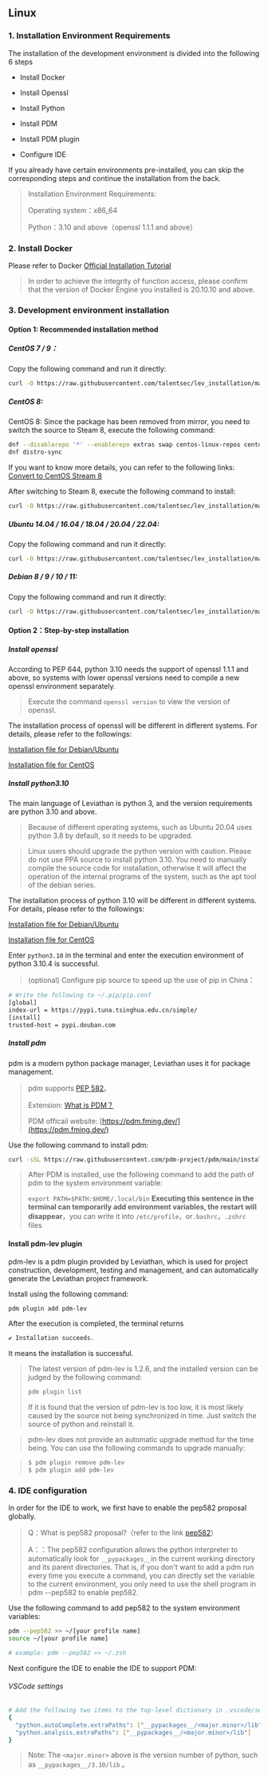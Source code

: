 ## Linux

### 1. Installation Environment Requirements

The installation of the development environment is divided into the following 6 steps

- Install Docker 

- Install Openssl 

- Install Python 

- Install PDM 

- Install PDM plugin 

- Configure IDE

If you already have certain environments pre-installed, you can skip the corresponding steps and continue the installation from the back.

> Installation Environment Requirements:
>
> Operating system：x86_64
>
> Python：3.10 and above（openssl 1.1.1 and above）

### 2. Install Docker

Please refer to Docker [Official Installation Tutorial](https://docs.docker.com/engine/install/)

> In order to achieve the integrity of function access, please confirm that the version of Docker Engine you installed is 20.10.10 and above.

### 3. Development environment installation

#### Option 1: Recommended installation method

##### CentOS 7 / 9：

Copy the following command and run it directly:

```bash
curl -O https://raw.githubusercontent.com/talentsec/lev_installation/main/lev_installation_for_centos.sh && chmod +x lev_installation_for_centos.sh && source ./lev_installation_for_centos.sh
```

##### CentOS 8:

CentOS 8: Since the package has been removed from mirror, you need to switch the source to Steam 8, execute the following command:

```bash
dnf --disablerepo '*' --enablerepo extras swap centos-linux-repos centos-stream-repos
dnf distro-sync
```

If you want to know more details, you can refer to the following links:
[Convert to CentOS Stream 8](https://www.centos.org/news-and-events/convert-to-stream-8/)

After switching to Steam 8, execute the following command to install:

```bash
curl -O https://raw.githubusercontent.com/talentsec/lev_installation/main/lev_installation_for_centos.sh && chmod +x lev_installation_for_centos.sh && source ./lev_installation_for_centos.sh
```

##### Ubuntu 14.04 / 16.04 / 18.04 / 20.04 / 22.04:

Copy the following command and run it directly:

```bash
curl -O https://raw.githubusercontent.com/talentsec/lev_installation/main/lev_installation_for_debian_and_ubuntu.sh && chmod +x lev_installation_for_debian_and_ubuntu.sh && source ./lev_installation_for_debian_and_ubuntu.sh
```

##### Debian 8 / 9 / 10 / 11:
Copy the following command and run it directly:

```bash
curl -O https://raw.githubusercontent.com/talentsec/lev_installation/main/lev_installation_for_debian_and_ubuntu.sh && chmod +x lev_installation_for_debian_and_ubuntu.sh && source ./lev_installation_for_debian_and_ubuntu.sh
```

#### Option 2：Step-by-step installation
##### Install openssl
According to PEP 644, python 3.10 needs the support of openssl 1.1.1 and above, so systems with lower openssl versions need to compile a new openssl environment separately.

> Execute the command `openssl version` to view the version of openssl.

The installation process of openssl will be different in different systems. For details, please refer to the followings:

[Installation file for Debian/Ubuntu](https://raw.githubusercontent.com/talentsec/lev_installation/main/lev_installation_for_debian_and_ubuntu.sh)

[Installation file for CentOS](https://raw.githubusercontent.com/talentsec/lev_installation/main/lev_installation_for_centos.sh)

#####  Install python3.10

The main language of Leviathan is python 3, and the version requirements are python 3.10 and above.

> Because of different operating systems, such as Ubuntu 20.04 uses python 3.8 by default, so it needs to be upgraded.

> Linux users should upgrade the python version with caution. Please do not use PPA source to install python 3.10. You need to manually compile the source code for installation, otherwise it will affect the operation of the internal programs of the system, such as the apt tool of the debian series.

The installation process of python 3.10 will be different in different systems. For details, please refer to the followings:

[Installation file for Debian/Ubuntu](https://raw.githubusercontent.com/talentsec/lev_installation/main/lev_installation_for_debian_and_ubuntu.sh)

[Installation file for CentOS](https://raw.githubusercontent.com/talentsec/lev_installation/main/lev_installation_for_centos.sh)

Enter `python3.10` in the terminal and enter the execution environment of python 3.10.4 is successful.

> (optional)
> Configure pip source to speed up the use of pip in China：

   ```bash
   # Write the following to ~/.pip/pip.conf
   [global]
   index-url = https://pypi.tuna.tsinghua.edu.cn/simple/
   [install]
   trusted-host = pypi.douban.com
   ```

##### Install pdm

pdm is a modern python package manager, Leviathan uses it for package management.

> pdm supports [PEP 582](https://www.python.org/dev/peps/pep-0582/)。
>
> Extension: [What is PDM？](https://pdm.fming.dev/)
>
> PDM officail website: [https://pdm.fming.dev/](https://pdm.fming.dev/)

Use the following command to install pdm:
```bash
curl -sSL https://raw.githubusercontent.com/pdm-project/pdm/main/install-pdm.py | python3.10 -
```

> After PDM is installed, use the following command to add the path of pdm to the system environment variable:
>
> `export PATH=$PATH:$HOME/.local/bin`
> **Executing this sentence in the terminal can temporarily add environment variables, the restart will disappear**，you can write it into `/etc/profile`，or`.bashrc`，`.zshrc` files

#### Install pdm-lev plugin

pdm-lev is a pdm plugin provided by Leviathan, which is used for project construction, development, testing and management, and can automatically generate the Leviathan project framework.

Install using the following command:

```bash
pdm plugin add pdm-lev
```

After the execution is completed, the terminal returns

```bash
✔ Installation succeeds.
```

It means the installation is successful.

> The latest version of pdm-lev is 1.2.6, and the installed version can be judged by the following command:
>
> ```bash
> pdm plugin list
> ```
>
> If it is found that the version of pdm-lev is too low, it is most likely caused by the source not being synchronized in time. Just switch the source of python and reinstall it.

> pdm-lev does not provide an automatic upgrade method for the time being. You can use the following commands to upgrade manually:

>
> ```bash
> $ pdm plugin remove pdm-lev
> $ pdm plugin add pdm-lev
> ```

### 4. IDE configuration
In order for the IDE to work, we first have to enable the pep582 proposal globally.

> Q：What is pep582 proposal?（refer to the link [pep582](https://peps.python.org/pep-0582/)）
>
> A：：The pep582 configuration allows the python interpreter to automatically look for `__pypackages__`in the current working directory and its parent directories. That is, if you don't want to add a pdm run every time you execute a command, you can directly set the variable to the current environment, you only need to use the shell program in pdm --pep582 to enable pep582.

Use the following command to add pep582 to the system environment variables:

```bash
pdm --pep582 >> ~/[your profile name]
source ~/[your profile name]

# example: pdm --pep582 >> ~/.zsh
```

Next configure the IDE to enable the IDE to support PDM:


###### VSCode settings
```bash
# Add the following two items to the top-level dictionary in .vscode/settings.json:
{
  "python.autoComplete.extraPaths": ["__pypackages__/<major.minor>/lib"],
  "python.analysis.extraPaths": ["__pypackages__/<major.minor>/lib"]
}
```

> Note: The `<major.minor>` above is the version number of python, such as `__pypackages__/3.10/lib` 。
